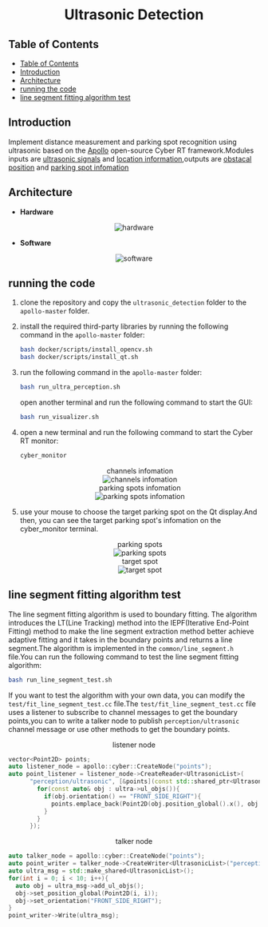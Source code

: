 <h1 align="center">Ultrasonic Detection</h1>

## Table of Contents

- [Table of Contents](#table-of-contents)
- [Introduction](#introduction)
- [Architecture](#architecture)
- [running the code](#running-the-code)
- [line segment fitting algorithm test](#line-segment-fitting-algorithm-test)

## Introduction

Implement distance measurement and parking spot recognition using ultrasonic based on the [Apollo](https://github.com/ApolloAuto/apollo) open-source Cyber RT framework.Modules inputs are [ultrasonic signals](common_msgs/echoList.proto) and [location information](common_msgs/InsLocation.proto),outputs are [obstacal position](common_msgs/ultrasonic.proto) and [parking spot infomation](common_msgs/parking_spots.proto)

## Architecture

- **Hardware**

<div align="center"><img src=docs/image/hardware.png alt="hardware"></div>

- **Software**

<div align="center"><img src=docs/image/software.png alt="software"></div>

## running the code

1. clone the repository and copy the `ultrasonic_detection` folder to the `apollo-master` folder.
2. install the required third-party libraries by running the following command in the `apollo-master` folder:

    ```bash
    bash docker/scripts/install_opencv.sh
    bash docker/scripts/install_qt.sh
    ```

3. run the following command in the `apollo-master` folder:

    ```bash
    bash run_ultra_perception.sh
    ```

    open another terminal and run the following command to start the GUI:

    ```bash
    bash run_visualizer.sh
    ```

4. open a new terminal and run the following command to start the Cyber RT monitor:

    ```bash
    cyber_monitor
    ```

    <div align="center">channels infomation</div>
    <div align="center"><img src=docs/image/channels.png alt="channels infomation"></div>
    <div align="center">parking spots infomation</div>
    <div align="center"><img src=docs/image/parking_spots_info.png alt="parking spots infomation"></div>
5. use your mouse to choose the target parking spot on the Qt display.And then, you can see the target parking spot's infomation on the cyber_monitor terminal.
    <div align="center">parking spots</div>
    <div align="center"><img src=docs/image/parking_spots.png alt="parking spots"></div>
    <div align="center">target spot</div>
    <div align="center"><img src=docs/image/target_spot.png alt="target spot"></div>

## line segment fitting algorithm test

The line segment fitting algorithm is used to boundary fitting. The algorithm introduces the LT(Line Tracking) method into the IEPF(Iterative End-Point Fitting) method to make the line segment extraction method better achieve adaptive fitting and it takes in the boundary points and returns a line segment.The algorithm is implemented in the `common/line_segment.h` file.You can run the following command to test the line segment fitting algorithm:

```bash
bash run_line_segment_test.sh
```

If you want to test the algorithm with your own data, you can modify the `test/fit_line_segment_test.cc` file.The `test/fit_line_segment_test.cc` file uses a listener to subscribe to channel messages to get the boundary points,you can to write a talker node to publish `perception/ultrasonic` channel message or use other methods to get the boundary points.
<div align="center">listener node</div>

```c++
vector<Point2D> points;
auto listener_node = apollo::cyber::CreateNode("points");
auto point_listener = listener_node->CreateReader<UltrasonicList>(
      "perception/ultrasonic", [&points](const std::shared_ptr<UltrasonicList>& ultra){
        for(const auto& obj : ultra->ul_objs()){
          if(obj.orientation() == "FRONT_SIDE_RIGHT"){
            points.emplace_back(Point2D(obj.position_global().x(), obj.position_global().y()));
          }
        }
      });
```

<div align="center">talker node</div>

```c++
auto talker_node = apollo::cyber::CreateNode("points");
auto point_writer = talker_node->CreateWriter<UltrasonicList>("perception/ultrasonic");
auto ultra_msg = std::make_shared<UltrasonicList>();
for(int i = 0; i < 10; i++){
  auto obj = ultra_msg->add_ul_objs();
  obj->set_position_global(Point2D(i, i));
  obj->set_orientation("FRONT_SIDE_RIGHT");
}
point_writer->Write(ultra_msg);
```

